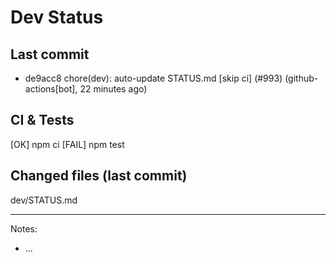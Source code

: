 # Dev Status

## Last commit
- de9acc8 chore(dev): auto-update STATUS.md [skip ci] (#993) (github-actions[bot], 22 minutes ago)
## CI & Tests
[OK] npm ci
[FAIL] npm test

## Changed files (last commit)
dev/STATUS.md

---
Notes:
- ...
